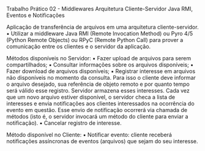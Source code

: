 Trabalho Prático 02 - Middlewares
Arquitetura Cliente-Servidor
Java RMI, Eventos e Notificações

Aplicação de transferência de arquivos em uma arquitetura cliente-servidor.
▪ Utilizar a middleware Java RMI (Remote Invocation Method) ou Pyro 4/5
(Python Remote Objects) ou RPyC (Remote Python Call) para prover a
comunicação entre os clientes e o servidor da aplicação.

Métodos disponíveis no Servidor:
▪ Fazer upload de arquivos para serem compartilhados;
▪ Consultar informações sobre os arquivos disponíveis;
▪ Fazer download de arquivos disponíveis;
▪ Registrar interesse em arquivos não disponíveis no momento da consulta.
Para isso o cliente deve informar o arquivo desejado, sua referência de objeto
remoto e por quanto tempo será válido esse registro. Servidor armazena
esses interesses. Cada vez que um novo arquivo estiver disponível, o
servidor checa a lista de interesses e envia notificações aos clientes
interessados na ocorrência do evento em questão. Esse envio de notificação
ocorrerá via chamada de métodos (isto é, o servidor invocará um método do
cliente para enviar a notificação).
▪ Cancelar registro de interesse.

Método disponível no Cliente:
▪ Notificar evento: cliente receberá notificações assíncronas de eventos
(arquivos) que sejam do seu interesse.
